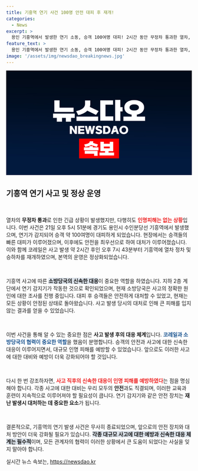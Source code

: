 ```yaml
---
title: 기흥역 연기 사건 100명 안전 대피 후 재개!
categories:
  - News
excerpt: >
  용인 기흥역에서 발생한 연기 소동, 승객 100여명 대피! 2시간 동안 무정차 통과한 열차, 다행히 인명피해 없어. 현재역 운영은 정상화되었다. 진짜 원인은 무엇일까?
feature_text: >
  용인 기흥역에서 발생한 연기 소동, 승객 100여명 대피! 2시간 동안 무정차 통과한 열차, 다행히 인명피해 없어. 현재역 운영은 정상화되었다. 진짜 원인은 무엇일까?
image: '/assets/img/newsdao_breakingnews.jpg'
---
```


<p><img src="/assets/img/newsdao_breakingnews.jpg" alt="koreaapp 속보" /></p>

<h2 data-ke-size="size26">기흥역 연기 사고 및 정상 운영</h2>

<p data-ke-size="size16">&nbsp;</p>

<p>열차의 <strong>무정차 통과</strong>로 인한 긴급 상황이 발생했지만, 다행히도 <b><span style="color: #ee2323;">인명피해는 없는 상황</span></b>입니다. 이번 사건은 21일 오후 5시 51분에 경기도 용인시 수인분당선 기흥역에서 발생했으며, 연기가 감지되어 승객 약 100여명이 대피하게 되었습니다. 현장에서는 승객들의 빠른 대피가 이루어졌으며, 이후에도 안전을 최우선으로 하여 대처가 이루어졌습니다. 이와 함께 코레일은 사고 발생 약 2시간 후인 오후 7시 43분부터 기흥역에 열차 정차 및 승하차를 재개하였으며, 본역의 운영은 정상화되었습니다.</p>

<p data-ke-size="size16">&nbsp;</p>

<p>기흥역 사고에 따른 <b><span style="background-color: #21538527;">소방당국의 신속한 대응</span></b>이 중요한 역할을 하였습니다. 지하 2층 계단에서 연기 감지기가 작동한 것으로 확인되었으며, 현재 소방당국은 사고의 정확한 원인에 대한 조사를 진행 중입니다. 대피 후 승객들은 안전하게 대처할 수 있었고, 현재는 모든 상황이 안정된 상태로 돌아왔습니다. 사고 발생 당시의 대처로 인해 큰 피해를 입지 않는 결과를 얻을 수 있었습니다.</p>

<p data-ke-size="size16">&nbsp;</p>

<p>이번 사건을 통해 알 수 있는 중요한 점은 <strong>사고 발생 후의 대응 체계</strong>입니다. <b><span style="color: #1a5490;">코레일과 소방당국의 협력이 중요한 역할</span></b>을 했음이 분명합니다. 승객의 안전과 사고에 대한 신속한 대응이 이루어지면서, 대규모 인명 피해를 예방할 수 있었습니다. 앞으로도 이러한 사고에 대한 대비와 예방이 더욱 강화되어야 할 것입니다.</p>

<p data-ke-size="size16">&nbsp;</p>

<p>다시 한 번 강조하자면, <b><span style="color: #ee2323;">사고 직후의 신속한 대응이 인명 피해를 예방하였다</span></b>는 점을 명심해야 합니다. 각종 사고에 대한 대비는 우리 모두의 <strong>안전</strong>과도 직결되며, 이러한 교육과 훈련이 지속적으로 이루어져야 할 필요성이 큽니다. 연기 감지기와 같은 안전 장치는 <strong>재난 발생시 대처하는 데 중요한 요소</strong>가 됩니다.</p>

<p data-ke-size="size16">&nbsp;</p>

<p>결론적으로, 기흥역의 연기 발생 사건은 무사히 종료되었으며, 앞으로의 안전 장치와 대처 방안이 더욱 강화될 필요가 있습니다. <b><span style="background-color: #21538527;">각종 대규모 사고에 대한 예방과 신속한 대응 체계는 필수적</span></b>이며, 모든 관계자의 협력이 이러한 상황에서 큰 도움이 되었다는 사실을 잊지 말아야 합니다.</p>
실시간 뉴스 속보는, <a href="https://newsdao.kr" rel="dofollow">https://newsdao.kr</a>


